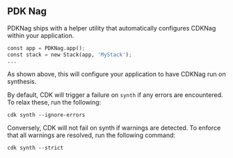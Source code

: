## PDK Nag

PDKNag ships with a helper utility that automatically configures CDKNag within your application.

```python
const app = PDKNag.app();
const stack = new Stack(app, 'MyStack');
...
```

As shown above, this will configure your application to have CDKNag run on synthesis.

By default, CDK will trigger a failure on `synth` if any errors are encountered. To relax these, run the following:

```shell
cdk synth --ignore-errors
```

Conversely, CDK will not fail on synth if warnings are detected. To enforce that all warnings are resolved, run the following command:

```shell
cdk synth --strict
```
